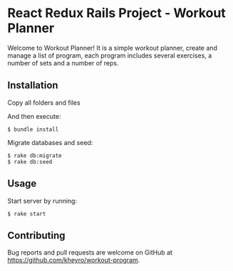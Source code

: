 # React Redux Rails Project - Workout Planner

Welcome to Workout Planner! It is a simple workout planner, create and manage a list of program, each program includes several exercises, a number of sets and a number of reps.

## Installation

Copy all folders and files

And then execute:

    $ bundle install

Migrate databases and seed:

    $ rake db:migrate
    $ rake db:seed

## Usage

Start server by running:

    $ rake start

## Contributing

Bug reports and pull requests are welcome on GitHub at https://github.com/kheyro/workout-program.
